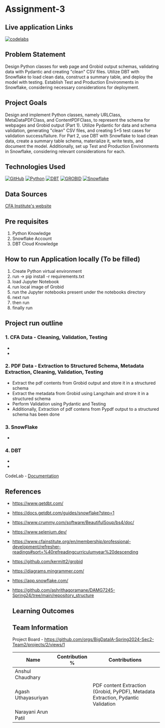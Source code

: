 # Assignment-3

## Live application Links
[![codelabs](https://img.shields.io/badge/codelabs-4285F4?style=for-the-badge&logo=codelabs&logoColor=white)](https://codelabs-preview.appspot.com/?file_id=1vkNzPBXibaYNVNK3z4BwVSpV7XNYXeLTjbUcQXptyOI#0)



## Problem Statement
Design Python classes for web page and Grobid output schemas, validating data with Pydantic and creating "clean" CSV files. Utilize DBT with Snowflake to load clean data, construct a summary table, and deploy the model with testing. Establish Test and Production Environments in Snowflake, considering necessary considerations for deployment.

## Project Goals
Design and implement Python classes, namely URLClass, MetaDataPDFClass, and ContentPDFClass, to represent the schema for webpages and Grobid output (Part 1). Utilize Pydantic for data and schema validation, generating "clean" CSV files, and creating 5+5 test cases for validation success/failure. For Part 2, use DBT with Snowflake to load clean data, create a summary table schema, materialize it, write tests, and document the model. Additionally, set up Test and Production Environments in Snowflake, considering relevant considerations for each.

## Technologies Used
[![GitHub](https://img.shields.io/badge/GitHub-100000?style=for-the-badge&logo=github&logoColor=white)](https://github.com/)
[![Python](https://img.shields.io/badge/Python-FFD43B?style=for-the-badge&logo=python&logoColor=blue)](https://www.python.org/)
[![DBT](https://img.shields.io/badge/DBT-861121?style=for-the-badge)](https://www.getdbt.com/)
[![GROBID](https://img.shields.io/badge/GROBID-FFFFFF?style=for-the-badge&logo=GROBID&logoColor=black)](https://grobid.readthedocs.io/en/latest/Introduction/)
[![Snowflake](https://img.shields.io/badge/snowflake-0000FF?style=for-the-badge&logo=snowflake&logoColor=white)](https://docs.snowflake.com/ )

## Data Sources
[CFA Institute's website](https://www.cfainstitute.org/en/membership/professional-development/refresher-readings#sort=%40refreadingcurriculumyear%20descending)

## Pre requisites
1. Python Knowledge
2. Snowflake Account
3. DBT Cloud Knowledge


## How to run Application locally (**To be filled**)
1. Create Python virtual environment
2. run -> pip install -r requirements.txt
3. load Jupyter Notebook
5. run local image of Grobid
6. run the Jupyter notebooks present under the notebooks directory
7. next run 
8. then run 
9. finally run 

## Project run outline

### 1. CFA Data - Cleaning, Validation, Testing

- 
- 

### 2. PDF Data - Extraction to Structured Schema, Metadata Extraction, Cleaning, Validation, Testing
- Extract the pdf contents from Grobid output and store it in a structured schema
- Extract the metadata from Grobid using Langchain and strore it in a structured schema
- Perform Validation using Pydantic and Testing
- Additionally, Extraction of pdf contens from Pypdf output to a structured schema has been done
  
### 3. SnowFlake
- 

### 4. DBT
- 
- 

CodeLab - [Documentation](https://docs.google.com/document/d/1a4kE9iRo0cuh8gUI4NTd2sVjGIwXH5tBalrgW-4uvd0/edit#heading=h.j0flkct7g8l6) 

## References

- https://www.getdbt.com/
- https://docs.getdbt.com/guides/snowflake?step=1
- https://www.crummy.com/software/BeautifulSoup/bs4/doc/
- https://www.selenium.dev/
- https://www.cfainstitute.org/en/membership/professional-development/refresher-readings#sort=%40refreadingcurriculumyear%20descending
- https://github.com/kermitt2/grobid
- https://diagrams.mingrammer.com/
- https://app.snowflake.com/
- https://github.com/ashrithagoramane/DAMG7245-Spring24/tree/main/repository_structure

  ## Learning Outcomes

  ## Team Information 
  Project Board - https://github.com/orgs/BigDataIA-Spring2024-Sec2-Team2/projects/2/views/1
  
  Name | Contribution %| Contributions |
  --- |--- | --- |
  Anshul Chaudhary  | | |
  Agash Uthayasuriyan |  | PDF content Extraction (Grobid, PyPDF), Metadata Extraction, Pydantic Validation|
  Narayani Arun Patil |  | |
